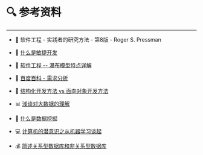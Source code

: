 # 🔍 参考资料

---

- 📕 软件工程 - 实践者的研究方法 - 第8版 - Roger S. Pressman

- 🍲 [什么是敏捷开发](https://www.jianshu.com/p/4e0e64d981c7)

- 🍿 [软件工程 -- 瀑布模型特点详解](https://blog.csdn.net/cold___play/article/details/103009721)

- 📃 [百度百科 - 需求分析](https://baike.baidu.com/item/需求分析/2012709)

- 🌼 [结构化开发方法 vs 面向对象开发方法](https://blog.csdn.net/cruise_h/article/details/19336173?depth_1-utm_source=distribute.pc_relevant.none-task-blog-OPENSEARCH-1&utm_source=distribute.pc_relevant.none-task-blog-OPENSEARCH-1)

- 📊 [浅谈对大数据的理解](https://blog.csdn.net/qq_40402685/article/details/86750861)

- 🐣 [什么是数据挖掘](https://www.jianshu.com/p/59b387dc7b91)

- 💻 [计算机的潜意识之从机器学习谈起](https://www.cnblogs.com/subconscious/p/4107357.html)

- 💰 [简述关系型数据库和非关系型数据库](https://www.jianshu.com/p/fd7b422d5f93)